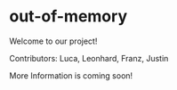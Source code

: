 # out-of-memory
Welcome to our project! 


Contributors: Luca, Leonhard, Franz, Justin

More Information is coming soon!
